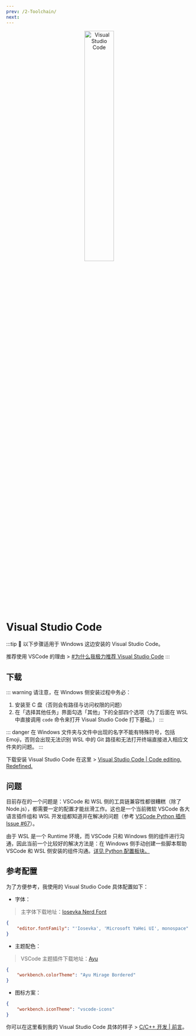 ```yaml
---
prev: /2-Toolchain/
next: 
---
```


<div align="center"><img src="https://i.loli.net/2018/10/17/5bc6e33f82174.png" alt="Visual Studio Code" width="40%"/></div>

# Visual Studio Code

:::tip 💎
以下步骤适用于 Windows 这边安装的 Visual Studio Code。
 
推荐使用 VSCode 的理由 > [#为什么我极力推荐 Visual Studio Code](/#为什么我极力推荐-visual-studio-code)
:::

## 下载

::: warning
请注意，在 Windows 侧安装过程中务必：

1. 安装至 C 盘（否则会有路径与访问权限的问题）
2. 在「选择其他任务」界面勾选「其他」下的全部四个选项（为了后面在 WSL 中直接调用 `code` 命令来打开 Visual Studio Code 打下基础。）
:::

::: danger
在 Windows 文件夹与文件中出现的名字不能有特殊符号，包括 Emoji，否则会出现无法识别 WSL 中的 Git 路径和无法打开终端直接进入相应文件夹的问题。
:::

下载安装 Visual Studio Code 在这里 > [Visual Studio Code | Code editing.
Redefined.](https://code.visualstudio.com/)

## 问题

目前存在的一个问题是：VSCode 和 WSL 侧的工具链兼容性都很糟糕（除了 Node.js），都需要一定的配置才能丝滑工作。这也是一个当前微软 VSCode 各大语言插件组和 WSL 开发组都知道并在解决的问题（参考 [VSCode Python 插件 Issue #67](https://github.com/Microsoft/vscode-python/issues/67)）。

由于 WSL 是一个 Runtime 环境，而 VSCode 只和 Windows 侧的组件进行沟通，因此当前一个比较好的解决方法是：在 Windows 侧手动创建一些脚本帮助 VSCode 和 WSL 侧安装的组件沟通。[详见 Python 配置板块。](/3-VSCode/3-3-Python.html)

## 参考配置

为了方便参考，我使用的 Visual Studio Code 具体配置如下：

- 字体：

> 主字体下载地址：[Iosevka Nerd Font](https://github.com/ryanoasis/nerd-fonts/tree/master/patched-fonts/Iosevka)

```json
{
    "editor.fontFamily": "'Iosevka', 'Microsoft YaHei UI', monospace"
}
```

- 主题配色：

> VSCode 主题插件下载地址：[Ayu](https://marketplace.visualstudio.com/items?itemName=teabyii.ayu)

```json
{
    "workbench.colorTheme": "Ayu Mirage Bordered"
}
```

- 图标方案：

```json
{
    "workbench.iconTheme": "vscode-icons"
}
```

你可以在这里看到我的 Visual Studio Code 具体的样子 > [C/C++ 开发 | 前言](/3-VSCode/3-4-C_Cpp.html#前言)。